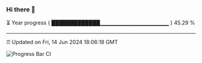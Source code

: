 ### Hi there 👋

⏳ Year progress { █████████████▁▁▁▁▁▁▁▁▁▁▁▁▁▁▁▁▁ } 45.29 %

---

⏰ Updated on Fri, 14 Jun 2024 18:06:18 GMT

![Progress Bar CI](https://github.com/liununu/liununu/workflows/Progress%20Bar%20CI/badge.svg)
